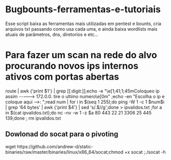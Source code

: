 # Bugbounts-ferramentas-e-tutoriais

Esse script baixa as ferramentas mais utilizadas em pentest e bounts, cria arquivos txt passando como usa cada uma, e ainda baixa wordlists mais atuais de parâmetros, dns, diretorios e etc...



<h1>Para fazer um scan na rede do alvo procurando novos ips internos ativos com portas abertas</h1>
route |  awk {'print $1'} | grep  [[:digit:]];echo -e "\e[1;41;1;45mColoqueo ip assim -----> 172.0.0. tire o ultimo numero\e[0m" ;echo -en "Escolha o ip e coloque aqui -->: ";read num | for i in $(seq 1 255);do ping  -W 1 -c 1 $num$i | grep '64 bytes' | awk {'print $4'} | sed 's/.$//g';done > ipvalidos.txt ;for a in $(cat ipvalidos.txt);do nc -nv -w 1 -z $a 80 443 22 21 3306 25 445 139;done ; rm ipvalidos.txt

<h2>Dowlonad do socat para o pivoting</h2>
wget https://github.com/andrew-d/static-binaries/raw/master/binaries/linux/x86_64/socat;chmod +x socat ;./socat -h

